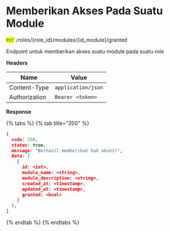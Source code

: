 # Memberikan Akses Pada Suatu Module

<mark style="color:green;">`PUT`</mark> `/`roles/{role\_id}/modules/{id\_module}/granted

Endpoint untuk memberikan akses suatu module pada suatu role

**Headers**

| Name          | Value              |
| ------------- | ------------------ |
| Content-Type  | `application/json` |
| Authorization | `Bearer <token>`   |

**Response**

{% tabs %}
{% tab title="200" %}
```json
{
  code: 200,
  status: true,
  message: "Berhasil memberikan hak akses!",
  data: [
    {
      id: <int>,
      module_name: <string>,
      module_description: <string>,
      created_at: <timestamp>,
      updated_at: <timestamp>,
      granted: <bool>
    }
  ],
}
```
{% endtab %}
{% endtabs %}
